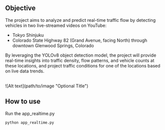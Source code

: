 ## Objective
The project aims to analyze and predict real-time traffic flow by detecting vehicles in two live-streamed videos on YouTube:

- Tokyo Shinjuku 
- Colorado State Highway 82 (Grand Avenue, facing North) through downtown Glenwood Springs, Colorado

  
By leveraging the YOLOv8 object detection model, the project will provide real-time insights into traffic density, flow patterns, and vehicle counts at these locations, and project traffic conditions for one of the locations based on live data trends.

<br>
![Alt text](path/to/image "Optional Title")


## How to use
Run the app_realtime.py 
```bash
python app_realtime.py
